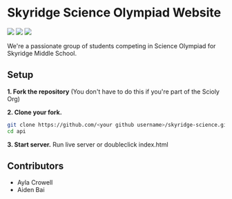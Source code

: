 # Skyridge Science Olympiad Website
![](https://badgen.net/github/status/skyridge-science/skyridge-science.github.io/master/ci) ![](https://badgen.net/github/commits/skyridge-science/skyridge-science.github.io) ![](https://badgen.net/github/stars/skyridge-science/skyridge-science.github.io)

We're a passionate group of students competing in Science Olympiad for Skyridge Middle School.

## Setup
**1. Fork the repository** (You don't have to do this if you're part of the Scioly Org)

**2. Clone your fork.**
```bash
git clone https://github.com/<your github username>/skyridge-science.github.io
cd api
```

**3. Start server.**
Run live server or doubleclick index.html

## Contributors
* Ayla Crowell
* Aiden Bai